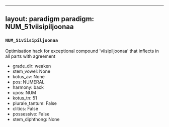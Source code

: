 
---
layout: paradigm
paradigm: NUM_51viisipiljoonaa
---
### ` NUM_51viisipiljoonaa `

Optimisation hack for exceptional compound ’viisipiljoonaa’ that inflects in all parts with agreement
* grade_dir: weaken
* stem_vowel: None
* kotus_av: None
* pos: NUMERAL
* harmony: back
* upos: NUM
* kotus_tn: 51
* plurale_tantum: False
* clitics: False
* possessive: False
* stem_diphthong: None
